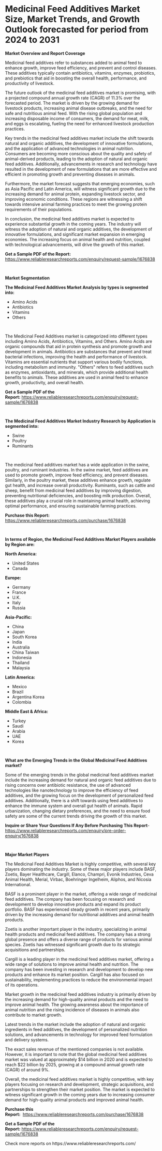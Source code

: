 <p><h1>Medicinal Feed Additives Market Size, Market Trends, and Growth Outlook forecasted for period from 2024 to 2031</h1></p><p><strong>Market Overview and Report Coverage</strong></p>
<p><p>Medicinal feed additives refer to substances added to animal feed to enhance growth, improve feed efficiency, and prevent and control diseases. These additives typically contain antibiotics, vitamins, enzymes, probiotics, and prebiotics that aid in boosting the overall health, performance, and productivity of livestock.</p><p>The future outlook of the medicinal feed additives market is promising, with a projected compound annual growth rate (CAGR) of 11.3% over the forecasted period. The market is driven by the growing demand for livestock products, increasing animal disease outbreaks, and the need for safe and nutritious animal feed. With the rising global population and increasing disposable income of consumers, the demand for meat, milk, and eggs is escalating, fueling the need for enhanced livestock production practices.</p><p>Key trends in the medicinal feed additives market include the shift towards natural and organic additives, the development of innovative formulations, and the application of advanced technologies in animal nutrition. Consumers are becoming more conscious about the quality and safety of animal-derived products, leading to the adoption of natural and organic feed additives. Additionally, advancements in research and technology have resulted in the development of new formulations that are more effective and efficient in promoting growth and preventing diseases in animals.</p><p>Furthermore, the market forecast suggests that emerging economies, such as Asia Pacific and Latin America, will witness significant growth due to the increasing demand for animal protein, expanding livestock sector, and improving economic conditions. These regions are witnessing a shift towards intensive animal farming practices to meet the growing protein requirements of their populations.</p><p>In conclusion, the medicinal feed additives market is expected to experience substantial growth in the coming years. The industry will witness the adoption of natural and organic additives, the development of innovative formulations, and significant market expansion in emerging economies. The increasing focus on animal health and nutrition, coupled with technological advancements, will drive the growth of this market.</p></p>
<p><strong>Get a Sample PDF of the Report:</strong> <a href="https://www.reliableresearchreports.com/enquiry/request-sample/1676838">https://www.reliableresearchreports.com/enquiry/request-sample/1676838</a></p>
<p>&nbsp;</p>
<p><strong>Market Segmentation</strong></p>
<p><strong>The Medicinal Feed Additives Market Analysis by types is segmented into:</strong></p>
<p><ul><li>Amino Acids</li><li>Antibiotics</li><li>Vitamins</li><li>Others</li></ul></p>
<p>&nbsp;</p>
<p><p>The Medicinal Feed Additives market is categorized into different types including Amino Acids, Antibiotics, Vitamins, and Others. Amino Acids are organic compounds that aid in protein synthesis and promote growth and development in animals. Antibiotics are substances that prevent and treat bacterial infections, improving the health and performance of livestock. Vitamins are essential nutrients that support various bodily functions, including metabolism and immunity. "Others" refers to feed additives such as enzymes, antioxidants, and minerals, which provide additional health benefits to animals. These additives are used in animal feed to enhance growth, productivity, and overall health.</p></p>
<p><strong>Get a Sample PDF of the Report:</strong>&nbsp;<a href="https://www.reliableresearchreports.com/enquiry/request-sample/1676838">https://www.reliableresearchreports.com/enquiry/request-sample/1676838</a></p>
<p>&nbsp;</p>
<p><strong>The Medicinal Feed Additives Market Industry Research by Application is segmented into:</strong></p>
<p><ul><li>Swine</li><li>Poultry</li><li>Ruminants</li></ul></p>
<p>&nbsp;</p>
<p><p>The medicinal feed additives market has a wide application in the swine, poultry, and ruminant industries. In the swine market, feed additives are used to promote growth, improve feed efficiency, and prevent diseases. Similarly, in the poultry market, these additives enhance growth, regulate gut health, and increase overall productivity. Ruminants, such as cattle and sheep, benefit from medicinal feed additives by improving digestion, preventing nutritional deficiencies, and boosting milk production. Overall, these additives play a crucial role in maintaining animal health, achieving optimal performance, and ensuring sustainable farming practices.</p></p>
<p><strong>Purchase this Report:</strong>&nbsp; <a href="https://www.reliableresearchreports.com/purchase/1676838">https://www.reliableresearchreports.com/purchase/1676838</a></p>
<p>&nbsp;</p>
<p><strong>In terms of Region, the Medicinal Feed Additives Market Players available by Region are:</strong></p>
<p>
    <p> <strong> North America: </strong>
        <ul>
            <li>United States</li>
            <li>Canada</li>
        </ul>
        </p> 
    <p> <strong> Europe: </strong>
        <ul>
            <li>Germany</li>
            <li>France</li>
            <li>U.K.</li>
            <li>Italy</li>
            <li>Russia</li>
        </ul>
        </p> 
    <p> <strong> Asia-Pacific: </strong>
        <ul>
            <li>China</li>
            <li>Japan</li>
            <li>South Korea</li>
            <li>India</li>
            <li>Australia</li>
            <li>China Taiwan</li>
            <li>Indonesia</li>
            <li>Thailand</li>
            <li>Malaysia</li>
        </ul>
        </p> 
    <p> <strong> Latin America: </strong>
        <ul>
            <li>Mexico</li>
            <li>Brazil</li>
            <li>Argentina Korea</li>
            <li>Colombia</li>
        </ul>
        </p> 
    <p> <strong> Middle East & Africa: </strong>
        <ul>
            <li>Turkey</li>
            <li>Saudi</li>
            <li>Arabia</li>
            <li>UAE</li>
            <li>Korea</li>
        </ul>
    </p>
    </p>
<p>&nbsp;</p>
<p><strong>What are the Emerging Trends in the Global Medicinal Feed Additives market?</strong></p>
<p><p>Some of the emerging trends in the global medicinal feed additives market include the increasing demand for natural and organic feed additives due to rising concerns over antibiotic resistance, the use of advanced technologies like nanotechnology to improve the efficiency of feed additives, and the growing focus on the development of personalized feed additives. Additionally, there is a shift towards using feed additives to enhance the immune system and overall gut health of animals. Rapid urbanization, changing dietary preferences, and the need to ensure food safety are some of the current trends driving the growth of this market.</p></p>
<p><strong>Inquire or Share Your Questions If Any Before Purchasing This Report</strong>- <a href="https://www.reliableresearchreports.com/enquiry/pre-order-enquiry/1676838">https://www.reliableresearchreports.com/enquiry/pre-order-enquiry/1676838</a></p>
<p>&nbsp;</p>
<p><strong>Major Market Players</strong></p>
<p><p>The Medicinal Feed Additives Market is highly competitive, with several key players dominating the industry. Some of these major players include BASF, Zoetis, Bayer Healthcare, Cargill, Elanco, Champri, Evonik Industries, Ceva Animal Health, Merial, Virbac, Boehringer Ingelheim, Aliphos, and Nicosia International. </p><p>BASF is a prominent player in the market, offering a wide range of medicinal feed additives. The company has been focusing on research and development to develop innovative products and expand its product portfolio. BASF has experienced steady growth in recent years, primarily driven by the increasing demand for nutritional additives and animal health products.</p><p>Zoetis is another important player in the industry, specializing in animal health products and medicinal feed additives. The company has a strong global presence and offers a diverse range of products for various animal species. Zoetis has witnessed significant growth due to its strategic acquisitions and partnerships.</p><p>Cargill is a leading player in the medicinal feed additives market, offering a wide range of solutions to improve animal health and nutrition. The company has been investing in research and development to develop new products and enhance its market position. Cargill has also focused on sustainability, implementing practices to reduce the environmental impact of its operations.</p><p>Market growth in the medicinal feed additives industry is primarily driven by the increasing demand for high-quality animal products and the need to improve animal health. The growing awareness about the importance of animal nutrition and the rising incidence of diseases in animals also contribute to market growth.</p><p>Latest trends in the market include the adoption of natural and organic ingredients in feed additives, the development of personalized nutrition solutions, and advancements in technology for improved feed formulation and delivery systems.</p><p>The exact sales revenue of the mentioned companies is not available. However, it is important to note that the global medicinal feed additives market was valued at approximately $14 billion in 2020 and is expected to reach $22 billion by 2025, growing at a compound annual growth rate (CAGR) of around 9%.</p><p>Overall, the medicinal feed additives market is highly competitive, with key players focusing on research and development, strategic acquisitions, and partnerships to strengthen their market position. The market is expected to witness significant growth in the coming years due to increasing consumer demand for high-quality animal products and improved animal health.</p></p>
<p><strong>Purchase this Report:</strong>&nbsp;&nbsp;<a href="https://www.reliableresearchreports.com/purchase/1676838">https://www.reliableresearchreports.com/purchase/1676838</a></p>
<p></p>
<p><strong>Get a Sample PDF of the Report:</strong>&nbsp;<a href="https://www.reliableresearchreports.com/enquiry/request-sample/1676838">https://www.reliableresearchreports.com/enquiry/request-sample/1676838</a></p>
<p>Check more reports on https://www.reliableresearchreports.com/</p>